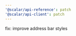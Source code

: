```yaml
---
'@scalar/api-reference': patch
'@scalar/api-client': patch
---
```


fix: improve address bar styles
